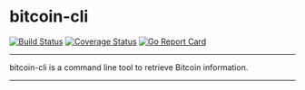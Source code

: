 # bitcoin-cli

[![Build Status](https://travis-ci.org/spcoder/bitcoin-cli.svg?branch=master)](https://travis-ci.org/spcoder/bitcoin-cli)
[![Coverage Status](https://coveralls.io/repos/github/spcoder/bitcoin-cli/badge.svg?branch=master)](https://coveralls.io/github/spcoder/bitcoin-cli?branch=master)
[![Go Report Card](https://goreportcard.com/badge/github.com/spcoder/bitcoin-cli)](https://goreportcard.com/report/github.com/spcoder/bitcoin-cli)

---

bitcoin-cli is a command line tool to retrieve Bitcoin information.

---
